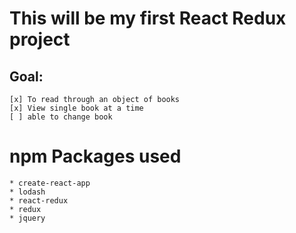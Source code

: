 # This will be my first React Redux project
## Goal:
```
[x] To read through an object of books
[x] View single book at a time
[ ] able to change book
```
# npm Packages used
```
* create-react-app
* lodash
* react-redux
* redux
* jquery
```
